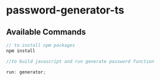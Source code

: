 # password-generator-ts

## Available Commands

```typescript
// to install npm packages
npm install
```

```typescript
//to build javascript and run generate password function

run: generator;
```
